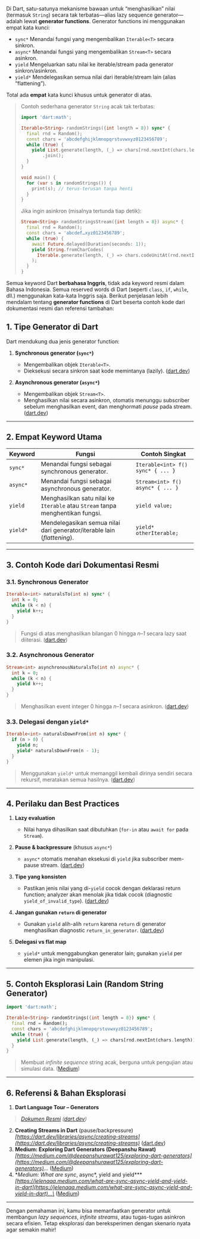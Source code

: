 Di Dart, satu-satunya mekanisme bawaan untuk “menghasilkan” nilai (termasuk `String`) secara tak terbatas—alias lazy sequence generator—adalah lewat **generator functions**. Generator functions ini menggunakan empat kata kunci:

- `sync*`
  Menandai fungsi yang mengembalikan `Iterable<T>` secara sinkron.
- `async*`
  Menandai fungsi yang mengembalikan `Stream<T>` secara asinkron.
- `yield`
  Mengeluarkan satu nilai ke iterable/stream pada generator sinkron/asinkron.
- `yield*`
  Mendelegasikan semua nilai dari iterable/stream lain (alias “flattening”).

Total ada **empat** kata kunci khusus untuk generator di atas.

> Contoh sederhana generator `String` acak tak terbatas:
>
> ```dart
> import 'dart:math';
>
> Iterable<String> randomStrings({int length = 8}) sync* {
>   final rnd = Random();
>   const chars = 'abcdefghijklmnopqrstuvwxyz0123456789';
>   while (true) {
>     yield List.generate(length, (_) => chars[rnd.nextInt(chars.length)])
>         .join();
>   }
> }
>
> void main() {
>   for (var s in randomStrings()) {
>     print(s); // terus-terusan tanpa henti
>   }
> }
> ```
>
> Jika ingin asinkron (misalnya tertunda tiap detik):
>
> ```dart
> Stream<String> randomStringsStream({int length = 8}) async* {
>   final rnd = Random();
>   const chars = 'abcdef…xyz0123456789';
>   while (true) {
>     await Future.delayed(Duration(seconds: 1));
>     yield String.fromCharCodes(
>       Iterable.generate(length, (_) => chars.codeUnitAt(rnd.nextInt(chars.length)))
>     );
>   }
> }
> ```

Semua keyword Dart **berbahasa Inggris**, tidak ada keyword resmi dalam Bahasa Indonesia. Semua reserved words di Dart (seperti `class`, `if`, `while`, dll.) menggunakan kata-kata Inggris saja. Berikut penjelasan lebih mendalam tentang **generator functions** di Dart beserta contoh kode dari dokumentasi resmi dan referensi tambahan:

## 1. Tipe Generator di Dart

Dart mendukung dua jenis generator function:

1. **Synchronous generator (`sync*`)**

   - Mengembalikan objek `Iterable<T>`.
   - Di­eksekusi secara sinkron saat kode memintanya (lazily). ([dart.dev][1])

2. **Asynchronous generator (`async*`)**

   - Mengembalikan objek `Stream<T>`.
   - Menghasilkan nilai secara asinkron, otomatis menunggu subscriber sebelum menghasilkan event, dan menghormati _pause_ pada stream. ([dart.dev][2])

---

## 2. Empat Keyword Utama

| Keyword  | Fungsi                                                                         | Contoh Singkat                    |
| -------- | ------------------------------------------------------------------------------ | --------------------------------- |
| `sync*`  | Menandai fungsi sebagai synchronous generator.                                 | `Iterable<int> f() sync* { ... }` |
| `async*` | Menandai fungsi sebagai asynchronous generator.                                | `Stream<int> f() async* { ... }`  |
| `yield`  | Menghasilkan satu nilai ke `Iterable` atau `Stream` tanpa menghentikan fungsi. | `yield value;`                    |
| `yield*` | Mendelegasikan semua nilai dari generator/iterable lain (_flattening_).        | `yield* otherIterable;`           |

---

## 3. Contoh Kode dari Dokumentasi Resmi

### 3.1. Synchronous Generator

```dart
Iterable<int> naturalsTo(int n) sync* {
  int k = 0;
  while (k < n) {
    yield k++;
  }
}
```

> Fungsi di atas menghasilkan bilangan 0 hingga _n–1_ secara lazy saat diiterasi. ([dart.dev][1])

### 3.2. Asynchronous Generator

```dart
Stream<int> asynchronousNaturalsTo(int n) async* {
  int k = 0;
  while (k < n) {
    yield k++;
  }
}
```

> Menghasilkan event integer 0 hingga _n–1_ secara asinkron. ([dart.dev][1])

### 3.3. Delegasi dengan `yield*`

```dart
Iterable<int> naturalsDownFrom(int n) sync* {
  if (n > 0) {
    yield n;
    yield* naturalsDownFrom(n - 1);
  }
}
```

> Menggunakan `yield*` untuk memanggil kembali dirinya sendiri secara rekursif, meratakan semua hasilnya. ([dart.dev][1])

---

## 4. Perilaku dan Best Practices

1. **Lazy evaluation**

   - Nilai hanya dihasilkan saat dibutuhkan (`for-in` atau `await for` pada `Stream`).

2. **Pause & backpressure** (khusus `async*`)

   - `async*` otomatis menahan eksekusi di `yield` jika subscriber mem-pause stream. ([dart.dev][2])

3. **Tipe yang konsisten**

   - Pastikan jenis nilai yang di-`yield` cocok dengan deklarasi return function; analyzer akan menolak jika tidak cocok (diagnostic `yield_of_invalid_type`). ([dart.dev][3])

4. **Jangan gunakan `return` di generator**

   - Gunakan `yield` alih-alih `return` karena `return` di generator menghasilkan diagnostic `return_in_generator`. ([dart.dev][4])

5. **Delegasi vs flat map**

   - `yield*` untuk menggabungkan generator lain; gunakan `yield` per elemen jika ingin manipulasi.

---

## 5. Contoh Eksplorasi Lain (Random String Generator)

```dart
import 'dart:math';

Iterable<String> randomStrings({int length = 8}) sync* {
  final rnd = Random();
  const chars = 'abcdefghijklmnopqrstuvwxyz0123456789';
  while (true) {
    yield List.generate(length, (_) => chars[rnd.nextInt(chars.length)]).join();
  }
}
```

> Membuat _infinite sequence_ string acak, berguna untuk pengujian atau simulasi data. ([Medium][5])

---

## 6. Referensi & Bahan Eksplorasi

1. **Dart Language Tour – Generators**

> _[Dokumen Resmi](https://dart.dev/language/functions#generators "Functions | Generators") ([dart.dev][1])_

2. **Creating Streams in Dart** (pause/backpressure)
   _[https://dart.dev/libraries/async/creating-streams](https://dart.dev/libraries/async/creating-streams)_ ([dart.dev][2])
3. **Medium: Exploring Dart Generators (Deepanshu Rawat)**
   _[https://medium.com/@deepanshurawat125/exploring-dart-generators](https://medium.com/@deepanshurawat125/exploring-dart-generators)..._ ([Medium][5])
4. \*_Medium: What are sync_, async*, yield and yield\*\*\*
   *[https://jelenaaa.medium.com/what-are-sync-async-yield-and-yield-in-dart](https://jelenaaa.medium.com/what-are-sync-async-yield-and-yield-in-dart)...\* ([Medium][6])

---

Dengan pemahaman ini, kamu bisa memanfaatkan generator untuk membangun _lazy sequences_, _infinite streams_, atau tugas-tugas asinkron secara efisien. Tetap eksplorasi dan bereksperimen dengan skenario nyata agar semakin mahir!

[1]: https://dart.dev/language/functions "Functions | Dart"
[2]: https://dart.dev/libraries/async/creating-streams?utm_source=chatgpt.com "Creating streams in Dart"
[3]: https://dart.dev/tools/diagnostics/yield_of_invalid_type?utm_source=chatgpt.com "yield_of_invalid_type - Dart"
[4]: https://dart.dev/tools/diagnostics/return_in_generator?utm_source=chatgpt.com "return_in_generator | Dart"
[5]: https://medium.com/%40deepanshurawat125/exploring-dart-generators-simplifying-iterations-with-sync-and-async-e63eb0f67cb7?utm_source=chatgpt.com "Exploring Dart Generators: Simplifying Iterations with Sync and Async"
[6]: https://jelenaaa.medium.com/what-are-sync-async-yield-and-yield-in-dart-defe57d06381?utm_source=chatgpt.com "What are sync*, async*, yield and yield* in Dart? | by Jelena Lecic"
